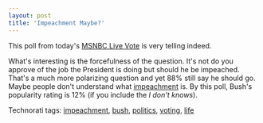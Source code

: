 ```yaml
---
layout: post
title: 'Impeachment Maybe?'
---
```

This poll from today's [MSNBC Live Vote](http://www.msnbc.msn.com/id/10562904/) is very telling indeed.

What's interesting is the forcefulness of the question. It's not do you approve of the job the President is doing but should he be impeached. That's a much more polarizing question and yet 88% still say he should go. Maybe people don't understand what [impeachment](http://en.wikipedia.org/wiki/Impeachment) is. By this poll, Bush's popularity rating is 12% (if you include the _I don't knows_). 

Technorati tags: [impeachment](http://technorati.com/tags/impeachment), [bush](http://technorati.com/tags/bush), [politics](http://technorati.com/tags/politics), [voting](http://technorati.com/tags/voting), [life](http://technorati.com/tags/life)
